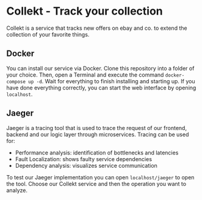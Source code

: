 # Collekt - Track your collection

Collekt is a service that tracks new offers on ebay and co. to extend the collection of your favorite things. 

## Docker

You can install our service via Docker. Clone this repository into a folder of your choice.
Then, open a Terminal and execute the command ```docker-compose up -d```.
Wait for everything to finish installing and starting up.
If you have done everything correctly, you can start the web interface by opening ```localhost```.

## Jaeger

Jaeger is a tracing tool that is used to trace the request of our frontend, backend and our logic layer through microservices.
Tracing can be used for:
- Performance analysis: identification of bottlenecks and latencies
- Fault Localization: shows faulty service dependencies
- Dependency analysis: visualizes service communication

To test our Jaeger implementation you can open ```localhost/jaeger``` to open the tool. Choose our Collekt service and then the
operation you want to analyze.
